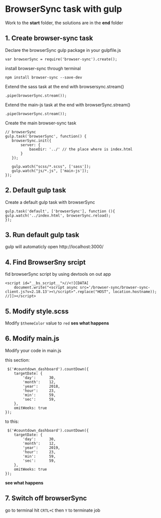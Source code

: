 # BrowserSync task with gulp
Work to the <b>start</b> folder, the solutions are in the <b>end</b> folder

## 1. Create browser-sync task

Declare the browserSync gulp package in your gulpfile.js

```
var browserSync = require('browser-sync').create();
```

install browser-sync through terminal
```$xslt
npm install browser-sync --save-dev
```

Extend the sass task at the end with browsersync.stream()

```
.pipe(browserSync.stream());
```

Extend the main-js task at the end with browserSync.stream()

```
.pipe(browserSync.stream());
```

Create the main browser-sync task
```
// browserSync
gulp.task('browserSync', function() {
   browserSync.init({
       server: {
           baseDir: '../' // the place where is index.html
       }
   });
  
   gulp.watch("scss/*.scss", ['sass']);
   gulp.watch("js/*.js", ['main-js']);
});
```

## 2. Default gulp task 
Create a default gulp task with browserSync

```
gulp.task('default', ['browserSync'], function (){   gulp.watch('../index.html', browserSync.reload);
});
```

## 3. Run default gulp task
gulp will automaticly open http://localhost:3000/ 

## 4. Find BrowserSny srcipt 
fid browserSync script by using devtools on out app

```$xslt
<script id="__bs_script__">//<![CDATA[
    document.write("<script async src='/browser-sync/browser-sync-client.js?v=2.18.13'><\/script>".replace("HOST", location.hostname));
//]]></script>
```

## 5. Modify style.scss
Modify ```$themeColor``` value to ```red``` <b>ses what happens</b>

## 6. Modify main.js
Modify your code in main.js

this section:

```$xslt
 $('#countdown_dashboard').countDown({
    targetDate: {
        'day':      30,
        'month':    12,
        'year':     2018,
        'hour':     23,
        'min':      59,
        'sec':      59,
    },
    omitWeeks: true
});
``` 

to this:

```$xslt
 $('#countdown_dashboard').countDown({
    targetDate: {
        'day':      30,
        'month':    12,
        'year':     2019,
        'hour':     23,
        'min':      59,
        'sec':      59,
    },
    omitWeeks: true
});
```

<b>see what happens</b>

## 7. Switch off browserSync

go to terminal hit ```CRTL+C``` then ```Y``` to terminate job


